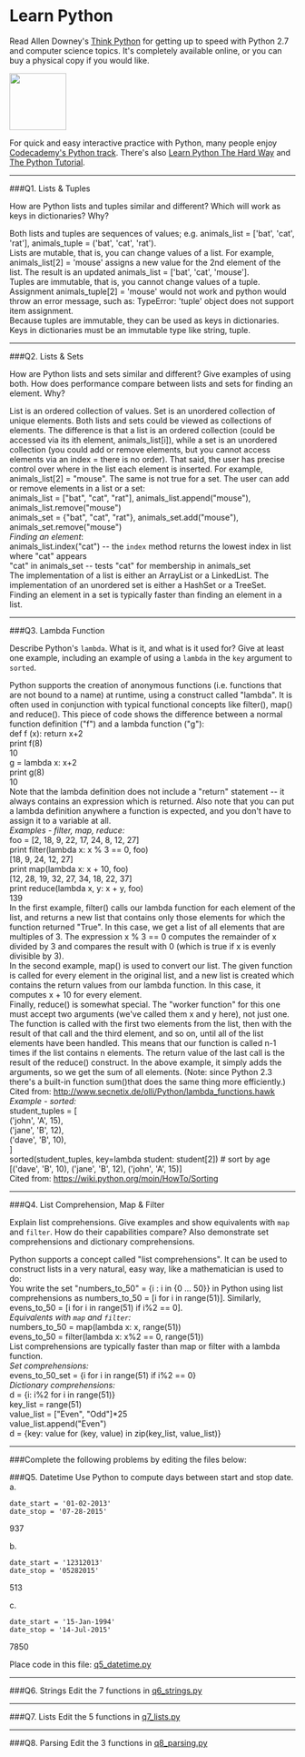 # Learn Python

Read Allen Downey's [Think Python](http://www.greenteapress.com/thinkpython/) for getting up to speed with Python 2.7 and computer science topics. It's completely available online, or you can buy a physical copy if you would like.

<a href="http://www.greenteapress.com/thinkpython/"><img src="img/think_python.png" style="width: 100px;" target="_blank"></a>

For quick and easy interactive practice with Python, many people enjoy [Codecademy's Python track](http://www.codecademy.com/en/tracks/python). There's also [Learn Python The Hard Way](http://learnpythonthehardway.org/book/) and [The Python Tutorial](https://docs.python.org/2/tutorial/).

---

###Q1. Lists &amp; Tuples

How are Python lists and tuples similar and different? Which will work as keys in dictionaries? Why?

Both lists and tuples are sequences of values; e.g. animals_list = ['bat', 'cat', 'rat'], animals_tuple = ('bat', 'cat', 'rat').   
Lists are mutable, that is, you can change values of a list. For example, animals_list[2] = 'mouse' assigns a new value for the 2nd element of the list. The result is an updated animals_list = ['bat', 'cat', 'mouse'].    
Tuples are immutable, that is, you cannot change values of a tuple. Assignment animals_tuple[2] = 'mouse' would not work and python would throw an error message, such as: TypeError: 'tuple' object does not support item assignment.   
Because tuples are immutable, they can be used as keys in dictionaries. Keys in dictionaries must be an immutable type like string, tuple.

---

###Q2. Lists &amp; Sets

How are Python lists and sets similar and different? Give examples of using both. How does performance compare between lists and sets for finding an element. Why?

List is an ordered collection of values. Set is an unordered collection of unique elements. Both lists and sets could be viewed as collections of elements. The difference is that a list is an ordered collection (could be accessed via its ith element, animals_list[i]), while a set is an unordered collection (you could add or remove elements, but you cannot access elements via an index = there is no order). That said, the user has precise control over where in the list each element is inserted. For example, animals_list[2] = "mouse". The same is not true for a set. The user can add or remove elements in a list or a set:     
animals_list = ["bat", "cat", "rat"], animals_list.append("mouse"), animals_list.remove("mouse")    
animals_set = {"bat", "cat", "rat"}, animals_set.add("mouse"), animals_set.remove("mouse")     
*Finding an element*:   
animals_list.index("cat") -- the `index` method returns the lowest index in list where "cat" appears    
"cat" in animals_set -- tests "cat" for membership in animals_set    
The implementation of a list is either an ArrayList or a LinkedList. The implementation of an unordered set is either a HashSet or a TreeSet. Finding an element in a set is typically faster than finding an element in a list.

---

###Q3. Lambda Function

Describe Python's `lambda`. What is it, and what is it used for? Give at least one example, including an example of using a `lambda` in the `key` argument to `sorted`.

Python supports the creation of anonymous functions (i.e. functions that are not bound to a name) at runtime, using a construct called "lambda". It is often used in conjunction with typical functional concepts like filter(), map() and reduce(). This piece of code shows the difference between a normal function definition ("f") and a lambda function ("g"):   
def f (x): return x+2  
print f(8)    
10    
g = lambda x: x+2    
print g(8)    
10   
Note that the lambda definition does not include a "return" statement -- it always contains an expression which is returned. Also note that you can put a lambda definition anywhere a function is expected, and you don't have to assign it to a variable at all.   
*Examples - filter, map, reduce:*   
foo = [2, 18, 9, 22, 17, 24, 8, 12, 27]      
print filter(lambda x: x % 3 == 0, foo)    
[18, 9, 24, 12, 27]   
print map(lambda x: x + 10, foo)    
[12, 28, 19, 32, 27, 34, 18, 22, 37]   
print reduce(lambda x, y: x + y, foo)     
139    
In the first example, filter() calls our lambda function for each element of the list, and returns a new list that contains only those elements for which the function returned "True". In this case, we get a list of all elements that are multiples of 3. The expression x % 3 == 0 computes the remainder of x divided by 3 and compares the result with 0 (which is true if x is evenly divisible by 3).     
In the second example, map() is used to convert our list. The given function is called for every element in the original list, and a new list is created which contains the return values from our lambda function. In this case, it computes x + 10 for every element.   
Finally, reduce() is somewhat special. The "worker function" for this one must accept two arguments (we've called them x and y here), not just one. The function is called with the first two elements from the list, then with the result of that call and the third element, and so on, until all of the list elements have been handled. This means that our function is called n-1 times if the list contains n elements. The return value of the last call is the result of the reduce() construct. In the above example, it simply adds the arguments, so we get the sum of all elements. (Note: since Python 2.3 there's a built-in function sum()that does the same thing more efficiently.)    
Cited from: http://www.secnetix.de/olli/Python/lambda_functions.hawk    
*Example - sorted:*    
student_tuples = [   
        ('john', 'A', 15),   
        ('jane', 'B', 12),   
        ('dave', 'B', 10),   
]   
sorted(student_tuples, key=lambda student: student[2])   # sort by age    
[('dave', 'B', 10), ('jane', 'B', 12), ('john', 'A', 15)]   
Cited from: https://wiki.python.org/moin/HowTo/Sorting

---

###Q4. List Comprehension, Map &amp; Filter

Explain list comprehensions. Give examples and show equivalents with `map` and `filter`. How do their capabilities compare? Also demonstrate set comprehensions and dictionary comprehensions.

Python supports a concept called "list comprehensions". It can be used to construct lists in a very natural, easy way, like a mathematician is used to do:   
You write the set "numbers_to_50" = {i : i  in {0 ... 50}} in Python using list comprehensions as numbers_to_50 = [i for i in range(51)]. Similarly, evens_to_50 = [i for i in range(51) if i%2 == 0].     
*Equivalents with `map` and `filter`:*    
numbers_to_50 = map(lambda x: x, range(51))   
evens_to_50 = filter(lambda x: x%2 == 0, range(51))   
List comprehensions are typically faster than map or filter with a lambda function.      
*Set comprehensions:*    
evens_to_50_set = {i for i in range(51) if i%2 == 0}    
*Dictionary comprehensions:*    
d = {i: i%2 for i in range(51)}    
key_list = range(51)    
value_list = ["Even", "Odd"]*25    
value_list.append("Even")    
d = {key: value for (key, value) in zip(key_list, value_list)}

---

###Complete the following problems by editing the files below:

###Q5. Datetime
Use Python to compute days between start and stop date.   
a.  

```
date_start = '01-02-2013'    
date_stop = '07-28-2015'
```
937    

b.  
```
date_start = '12312013'  
date_stop = '05282015'  
```
513  

c.  
```
date_start = '15-Jan-1994'      
date_stop = '14-Jul-2015'  
```
7850  

Place code in this file: [q5_datetime.py](python/q5_datetime.py)

---

###Q6. Strings
Edit the 7 functions in [q6_strings.py](python/q6_strings.py)

---

###Q7. Lists
Edit the 5 functions in [q7_lists.py](python/q7_lists.py)

---

###Q8. Parsing
Edit the 3 functions in [q8_parsing.py](python/q8_parsing.py)





